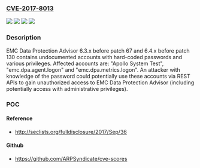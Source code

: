 ### [CVE-2017-8013](https://cve.mitre.org/cgi-bin/cvename.cgi?name=CVE-2017-8013)
![](https://img.shields.io/static/v1?label=Product&message=EMC%20Data%20Protection%20Advisor&color=blue)
![](https://img.shields.io/static/v1?label=Version&message=6.3.x%20&color=brightgreen)
![](https://img.shields.io/static/v1?label=Version&message=6.4.x%20&color=brightgreen)
![](https://img.shields.io/static/v1?label=Vulnerability&message=Hardcoded%20Password%20Vulnerability&color=brightgreen)

### Description

EMC Data Protection Advisor 6.3.x before patch 67 and 6.4.x before patch 130 contains undocumented accounts with hard-coded passwords and various privileges. Affected accounts are: "Apollo System Test", "emc.dpa.agent.logon" and "emc.dpa.metrics.logon". An attacker with knowledge of the password could potentially use these accounts via REST APIs to gain unauthorized access to EMC Data Protection Advisor (including potentially access with administrative privileges).

### POC

#### Reference
- http://seclists.org/fulldisclosure/2017/Sep/36

#### Github
- https://github.com/ARPSyndicate/cve-scores

